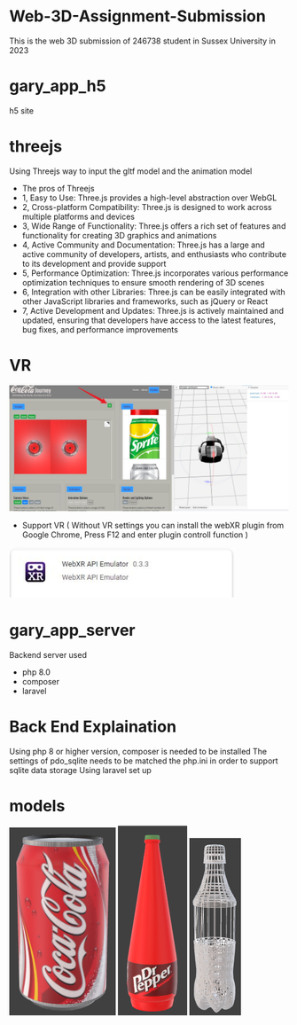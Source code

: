 # Web-3D-Assignment-Submission
This is the web 3D submission of 246738 student in Sussex University in 2023

# gary_app_h5
h5 site
# threejs
Using Threejs way to input the gltf model and the animation model
- The pros of Threejs
- 1, Easy to Use: Three.js provides a high-level abstraction over WebGL
- 2, Cross-platform Compatibility: Three.js is designed to work across multiple platforms and devices
- 3, Wide Range of Functionality: Three.js offers a rich set of features and functionality for creating 3D graphics and animations
- 4, Active Community and Documentation: Three.js has a large and active community of developers, artists, and enthusiasts who contribute to its development and provide support
- 5, Performance Optimization: Three.js incorporates various performance optimization  techniques to ensure smooth rendering of 3D scenes
- 6, Integration with other Libraries: Three.js can be easily integrated with other JavaScript libraries and frameworks, such as jQuery or React
- 7, Active Development and Updates: Three.js is actively maintained and updated, ensuring that developers have access to the latest features, bug fixes, and performance improvements
# VR

![VR 图标](./images/1.jpeg "VR")
- Support VR ( Without VR settings you can install the webXR plugin from Google Chrome, Press F12 and enter plugin controll function )

![VR 图标](./images/2.jpeg "VR")
# gary_app_server
Backend server used
- php 8.0
- composer
- laravel

# Back End Explaination

Using php 8 or higher version, composer is needed to be installed
The settings of pdo_sqlite needs to be matched the php.ini in order to support sqlite data storage
Using laravel set up

# models
![VR 图标](./images/3.png "VR")
![VR 图标](./images/4.png "VR")
![VR 图标](./images/5.png "VR")